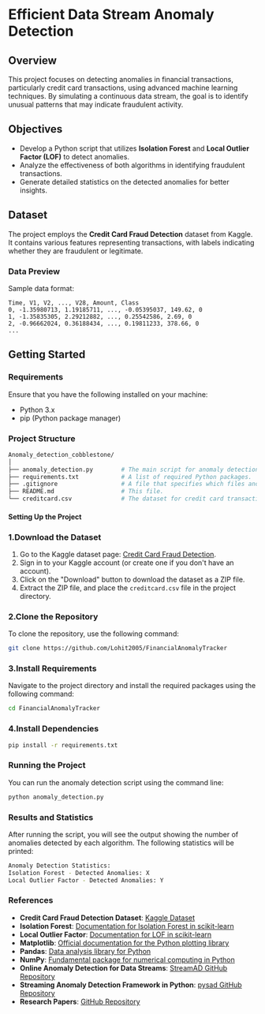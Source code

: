 # Efficient Data Stream Anomaly Detection

## Overview
This project focuses on detecting anomalies in financial transactions, particularly credit card transactions, using advanced machine learning techniques. By simulating a continuous data stream, the goal is to identify unusual patterns that may indicate fraudulent activity.

## Objectives
- Develop a Python script that utilizes **Isolation Forest** and **Local Outlier Factor (LOF)** to detect anomalies.
- Analyze the effectiveness of both algorithms in identifying fraudulent transactions.
- Generate detailed statistics on the detected anomalies for better insights.

## Dataset
The project employs the **Credit Card Fraud Detection** dataset from Kaggle. It contains various features representing transactions, with labels indicating whether they are fraudulent or legitimate.

### Data Preview
Sample data format:
```plaintext
Time, V1, V2, ..., V28, Amount, Class
0, -1.35980713, 1.19185711, ..., -0.05395037, 149.62, 0
1, -1.35835305, 2.29212882, ..., 0.25542586, 2.69, 0
2, -0.96662024, 0.36188434, ..., 0.19811233, 378.66, 0
...
```

## Getting Started

### Requirements
Ensure that you have the following installed on your machine:

- Python 3.x
- pip (Python package manager)

### Project Structure
```bash
Anomaly_detection_cobblestone/
│
├── anomaly_detection.py        # The main script for anomaly detection.
├── requirements.txt            # A list of required Python packages.
├── .gitignore                  # A file that specifies which files and directories to ignore in the repository.
├── README.md                   # This file.
└── creditcard.csv              # The dataset for credit card transactions.
```
#### Setting Up the Project

### 1.Download the Dataset

1. Go to the Kaggle dataset page: [Credit Card Fraud Detection](https://www.kaggle.com/datasets/mlg-ulb/creditcardfraud).
2. Sign in to your Kaggle account (or create one if you don't have an account).
3. Click on the "Download" button to download the dataset as a ZIP file.
4. Extract the ZIP file, and place the `creditcard.csv` file in the project directory.

### 2.Clone the Repository
To clone the repository, use the following command:
```bash
git clone https://github.com/Lohit2005/FinancialAnomalyTracker
```

### 3.Install Requirements
Navigate to the project directory and install the required packages using the following command:
```bash
cd FinancialAnomalyTracker
```
### 4.Install Dependencies
```bash
pip install -r requirements.txt
```

### Running the Project
You can run the anomaly detection script using the command line:
```bash
python anomaly_detection.py
```

### Results and Statistics
After running the script, you will see the output showing the number of anomalies detected by each algorithm. The following statistics will be printed:
```bash
Anomaly Detection Statistics:
Isolation Forest - Detected Anomalies: X
Local Outlier Factor - Detected Anomalies: Y
```

### References

- **Credit Card Fraud Detection Dataset**: [Kaggle Dataset](https://www.kaggle.com/datasets/mlg-ulb/creditcardfraud)
- **Isolation Forest**: [Documentation for Isolation Forest in scikit-learn](https://scikit-learn.org/stable/modules/generated/sklearn.ensemble.IsolationForest.html)
- **Local Outlier Factor**: [Documentation for LOF in scikit-learn](https://scikit-learn.org/stable/modules/generated/sklearn.neighbors.LocalOutlierFactor.html)
- **Matplotlib**: [Official documentation for the Python plotting library](https://matplotlib.org/stable/index.html)
- **Pandas**: [Data analysis library for Python](https://pandas.pydata.org/docs/index.html)
- **NumPy**: [Fundamental package for numerical computing in Python](https://numpy.org/doc/)
- **Online Anomaly Detection for Data Streams**: [StreamAD GitHub Repository](https://github.com/Fengrui-Liu/StreamAD)
- **Streaming Anomaly Detection Framework in Python**: [pysad GitHub Repository](https://github.com/selimfirat/pysad)
- **Research Papers**: [GitHub Repository](https://github.com/hoya012/awesome-anomaly-detection)
